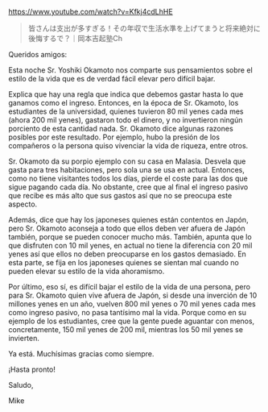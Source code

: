 https://www.youtube.com/watch?v=Kfkj4cdLhHE

> 皆さんは支出が多すぎる！その年収で生活水準を上げてまうと将来絶対に後悔するで？｜岡本吉起塾Ch

Queridos amigos:

Esta noche Sr. Yoshiki Okamoto nos comparte sus pensamientos sobre el estilo de la vida que es de verdad fácil elevar pero difícil bajar.

Explica que hay una regla que indica que debemos gastar hasta lo que ganamos como el ingreso. Entonces, en la época de Sr. Okamoto, los estudiantes de la universidad, quienes tuvieron 80 mil yenes cada mes (ahora 200 mil yenes), gastaron todo el dinero, y no invertieron ningún porciento de esta cantidad nada. Sr. Okamoto dice algunas razones posibles por este resultado. Por ejemplo, hubo la presión de los compañeros o la persona quiso vivenciar la vida de riqueza, entre otros. 

Sr. Okamoto da su porpio ejemplo con su casa en Malasia. Desvela que gasta para tres habitaciones, pero sola una se usa en actual. Entonces, como no tiene visitantes todos los días, pierde el coste para las dos que sigue pagando cada día. No obstante, cree que al final el ingreso pasivo que recibe es más alto que sus gastos así que no se preocupa este aspecto.

Además, dice que hay los japoneses quienes están contentos en Japón, pero Sr. Okamoto aconseja a todo que ellos deben ver afuera de Japón también, porque se pueden conocer mucho más. También, apunta que lo que disfruten con 10 mil yenes, en actual no tiene la diferencia con 20 mil yenes así que ellos no deben preocuparse en los gastos demasiado. En esta parte, se fija en los japoneses quienes se sientan mal cuando no pueden elevar su estilo de la vida ahoramismo. 

Por último, eso sí, es difícil bajar el estilo de la vida de una persona, pero para Sr. Okamoto quien vive afuera de Japón, si desde una inverción de 10 millones yenes en un año, vuelven 800 mil yenes o 70 mil yenes cada mes como ingreso pasivo, no pasa tantísimo mal la vida. Porque como en su ejemplo de los estudiantes, cree que la gente puede aguantar con menos, concretamente, 150 mil yenes de 200 mil, mientras los 50 mil yenes se invierten.

Ya está. Muchísimas gracias como siempre.

¡Hasta pronto!

Saludo,

Mike
